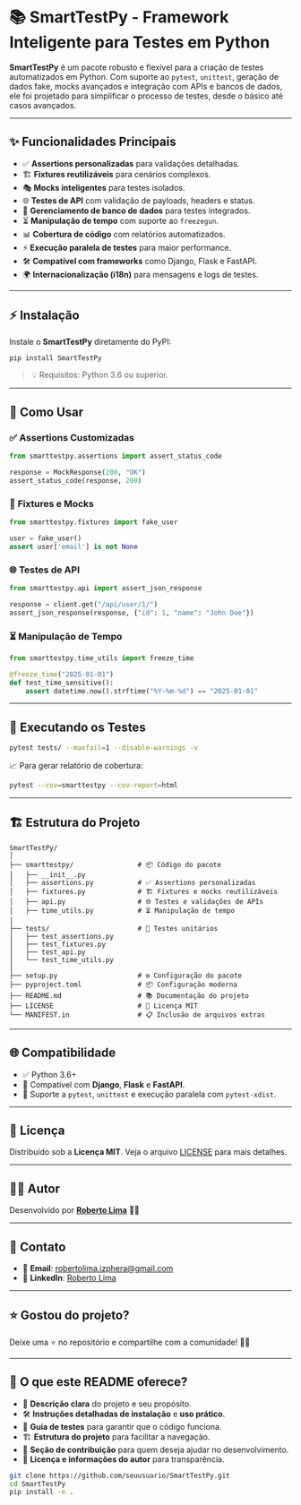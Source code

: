 # 📚 **SmartTestPy** - Framework Inteligente para Testes em Python

**SmartTestPy** é um pacote robusto e flexível para a criação de testes automatizados em Python. Com suporte ao `pytest`, `unittest`, geração de dados fake, mocks avançados e integração com APIs e bancos de dados, ele foi projetado para simplificar o processo de testes, desde o básico até casos avançados.

---

## ✨ **Funcionalidades Principais**
- ✅ **Assertions personalizadas** para validações detalhadas.
- 🏗 **Fixtures reutilizáveis** para cenários complexos.
- 🎭 **Mocks inteligentes** para testes isolados.
- 🌐 **Testes de API** com validação de payloads, headers e status.
- 🏦 **Gerenciamento de banco de dados** para testes integrados.
- ⏳ **Manipulação de tempo** com suporte ao `freezegun`.
- 📊 **Cobertura de código** com relatórios automatizados.
- ⚡ **Execução paralela de testes** para maior performance.
- 🛠 **Compatível com frameworks** como Django, Flask e FastAPI.
- 🌍 **Internacionalização (i18n)** para mensagens e logs de testes.

---

## ⚡ **Instalação**

Instale o **SmartTestPy** diretamente do PyPI:

```bash
pip install SmartTestPy
```

> 💡 Requisitos: Python 3.6 ou superior.

---

## 🚀 **Como Usar**

### ✅ **Assertions Customizadas**
```python
from smarttestpy.assertions import assert_status_code

response = MockResponse(200, "OK")
assert_status_code(response, 200)
```

### 🧪 **Fixtures e Mocks**
```python
from smarttestpy.fixtures import fake_user

user = fake_user()
assert user['email'] is not None
```

### 🌐 **Testes de API**
```python
from smarttestpy.api import assert_json_response

response = client.get("/api/user/1/")
assert_json_response(response, {"id": 1, "name": "John Doe"})
```

### ⏳ **Manipulação de Tempo**
```python
from smarttestpy.time_utils import freeze_time

@freeze_time("2025-01-01")
def test_time_sensitive():
    assert datetime.now().strftime("%Y-%m-%d") == "2025-01-01"
```

---

## 🏃 **Executando os Testes**

```bash
pytest tests/ --maxfail=1 --disable-warnings -v
```

📈 Para gerar relatório de cobertura:

```bash
pytest --cov=smarttestpy --cov-report=html
```

---

## 🏗 **Estrutura do Projeto**
```
SmartTestPy/
│
├── smarttestpy/                # 📦 Código do pacote
│   ├── __init__.py
│   ├── assertions.py           # ✅ Assertions personalizadas
│   ├── fixtures.py             # 🏗 Fixtures e mocks reutilizáveis
│   ├── api.py                  # 🌐 Testes e validações de APIs
│   ├── time_utils.py           # ⏳ Manipulação de tempo
│
├── tests/                      # 🧪 Testes unitários
│   ├── test_assertions.py
│   ├── test_fixtures.py
│   ├── test_api.py
│   └── test_time_utils.py
│
├── setup.py                    # ⚙️ Configuração do pacote
├── pyproject.toml              # 📦 Configuração moderna
├── README.md                   # 📚 Documentação do projeto
├── LICENSE                     # 📜 Licença MIT
└── MANIFEST.in                 # 📋 Inclusão de arquivos extras
```

---

## 🌐 **Compatibilidade**
- ✅ Python 3.6+
- 🚀 Compatível com **Django**, **Flask** e **FastAPI**.
- 🐍 Suporte a `pytest`, `unittest` e execução paralela com `pytest-xdist`.

---

## 📝 **Licença**

Distribuído sob a **Licença MIT**. Veja o arquivo [LICENSE](LICENSE) para mais detalhes.

---

## 👨‍💻 **Autor**

Desenvolvido por **[Roberto Lima](https://robertolima-developer.vercel.app/)** 🚀✨

---

## 💬 **Contato**

- 📧 **Email**: robertolima.izphera@gmail.com
- 💼 **LinkedIn**: [Roberto Lima](https://www.linkedin.com/in/roberto-lima-01/)  

---

## ⭐ **Gostou do projeto?**

Deixe uma ⭐ no repositório e compartilhe com a comunidade! 🚀✨  

---

## 🌟 **O que este README oferece?**
- 🎯 **Descrição clara** do projeto e seu propósito.  
- 🛠 **Instruções detalhadas de instalação** e **uso prático**.  
- 🧪 **Guia de testes** para garantir que o código funciona.  
- 🏗 **Estrutura do projeto** para facilitar a navegação.  
- 🔄 **Seção de contribuição** para quem deseja ajudar no desenvolvimento.  
- 📝 **Licença e informações do autor** para transparência.

```bash
git clone https://github.com/seuusuario/SmartTestPy.git
cd SmartTestPy
pip install -e .
```